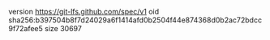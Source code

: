 version https://git-lfs.github.com/spec/v1
oid sha256:b397504b8f7d24029a6f1414afd0b2504f44e874368d0b2ac72bdcc9f72afee5
size 30697
